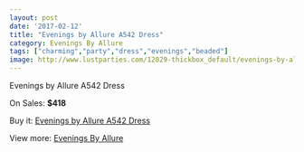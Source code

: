 ```yaml
---
layout: post
date: '2017-02-12'
title: "Evenings by Allure A542 Dress"
category: Evenings By Allure
tags: ["charming","party","dress","evenings","beaded"]
image: http://www.lustparties.com/12029-thickbox_default/evenings-by-allure-a542-dress.jpg
---
```

Evenings by Allure A542 Dress

On Sales: **$418**
<a href="https://www.lustparties.com/en/evenings-by-allure/4371-evenings-by-allure-a542-dress.html"><amp-img layout="responsive" width="600" height="600" src="//www.lustparties.com/12029-thickbox_default/evenings-by-allure-a542-dress.jpg" alt="Evenings by Allure A542 Dress 0" /></a>
<a href="https://www.lustparties.com/en/evenings-by-allure/4371-evenings-by-allure-a542-dress.html"><amp-img layout="responsive" width="600" height="600" src="//www.lustparties.com/12030-thickbox_default/evenings-by-allure-a542-dress.jpg" alt="Evenings by Allure A542 Dress 1" /></a>
<a href="https://www.lustparties.com/en/evenings-by-allure/4371-evenings-by-allure-a542-dress.html"><amp-img layout="responsive" width="600" height="600" src="//www.lustparties.com/12031-thickbox_default/evenings-by-allure-a542-dress.jpg" alt="Evenings by Allure A542 Dress 2" /></a>

Buy it: [Evenings by Allure A542 Dress](https://www.lustparties.com/en/evenings-by-allure/4371-evenings-by-allure-a542-dress.html "Evenings by Allure A542 Dress")

View more: [Evenings By Allure](https://www.lustparties.com/en/23-evenings-by-allure "Evenings By Allure")